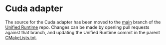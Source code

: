 # Cuda adapter
The source for the Cuda adapter has been moved to the
[main](https://github.com/oneapi-src/unified-runtime/tree/main) branch
of the [Unified Runtime](https://github.com/oneapi-src/unified-runtime/) repo.
Changes can be made by opening pull requests against that branch, and updating
the Unified Runtime commit in the parent
[CMakeLists.txt](../../../CMakeLists.txt).
